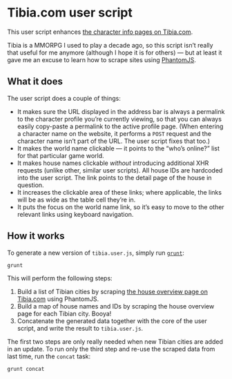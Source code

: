 # Tibia.com user script

This user script enhances [the character info pages on Tibia.com](http://www.tibia.com/community/?subtopic=character&name=Arthas+Midnight).

Tibia is a MMORPG I used to play a decade ago, so this script isn’t really that useful for me anymore (although I hope it is for others) — but at least it gave me an excuse to learn how to scrape sites using [PhantomJS](http://phantomjs.org/).

## What it does

The user script does a couple of things:

* It makes sure the URL displayed in the address bar is always a permalink to the character profile you’re currently viewing, so that you can always easily copy-paste a permalink to the active profile page. (When entering a character name on the website, it performs a `POST` request and the character name isn’t part of the URL. The user script fixes that too.)
* It makes the world name clickable — it points to the “who’s online?” list for that particular game world.
* It makes house names clickable _without_ introducing additional XHR requests (unlike other, similar user scripts). All house IDs are hardcoded into the user script. The link points to the detail page of the house in question.
* It increases the clickable area of these links; where applicable, the links will be as wide as the table cell they’re in.
* It puts the focus on the world name link, so it’s easy to move to the other relevant links using keyboard navigation.

## How it works

To generate a new version of `tibia.user.js`, simply run [`grunt`](https://github.com/cowboy/grunt):

```bash
grunt
```

This will perform the following steps:

1. Build a list of Tibian cities by scraping [the house overview page on Tibia.com](http://www.tibia.com/community/?subtopic=houses&world=Xantera) using PhantomJS.
2. Build a map of house names and IDs by scraping the house overview page for each Tibian city. Booya!
3. Concatenate the generated data together with the core of the user script, and write the result to `tibia.user.js`.

The first two steps are only really needed when new Tibian cities are added in an update. To run only the third step and re-use the scraped data from last time, run the `concat` task:

```bash
grunt concat
```
